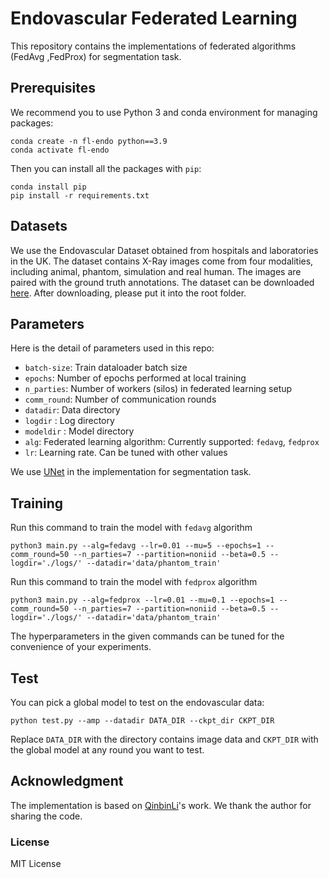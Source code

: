 # Endovascular Federated Learning

This repository contains the implementations of federated algorithms (FedAvg ,FedProx) for segmentation task. 

## Prerequisites

We recommend you to use Python 3 and conda environment for managing packages: 

```
conda create -n fl-endo python==3.9
conda activate fl-endo
```

Then you can install all the packages with `pip`:
```
conda install pip 
pip install -r requirements.txt
```

## Datasets

We use the Endovascular Dataset obtained from hospitals and laboratories in the UK. The dataset contains X-Ray images come from four modalities, including animal, phantom, simulation and real human. The images are paired with the ground truth annotations. The dataset can be downloaded [here](https://vision.aioz.io/f/7b986782043d403bb50e/). After downloading, please put it into the root folder.


## Parameters 

Here is the detail of parameters used in this repo: 
- `batch-size`: Train dataloader batch size 
- `epochs`: Number of epochs performed at local training 
- `n_parties`: Number of workers (silos) in federated learning setup 
- `comm_round`: Number of communication rounds
- `datadir`: Data directory 
- `logdir` : Log directory
- `modeldir` : Model directory  
- `alg`: Federated learning algorithm: Currently supported: `fedavg`, `fedprox` 
- `lr`: Learning rate. Can be tuned with other values 

We use [UNet](https://github.com/milesial/Pytorch-UNet) in the implementation for segmentation task. 

## Training 

Run this command to train the model with `fedavg` algorithm
```
python3 main.py --alg=fedavg --lr=0.01 --mu=5 --epochs=1 --comm_round=50 --n_parties=7 --partition=noniid --beta=0.5 --logdir='./logs/' --datadir='data/phantom_train'
```

Run this command to train the model with `fedprox` algorithm 
```
python3 main.py --alg=fedprox --lr=0.01 --mu=0.1 --epochs=1 --comm_round=50 --n_parties=7 --partition=noniid --beta=0.5 --logdir='./logs/' --datadir='data/phantom_train'
```

The hyperparameters in the given commands can be tuned for the convenience of your experiments. 

## Test 

You can pick a global model to test on the endovascular data: 

```
python test.py --amp --datadir DATA_DIR --ckpt_dir CKPT_DIR
```

Replace `DATA_DIR` with the directory contains image data and `CKPT_DIR` with the global model at any round you want to test.

## Acknowledgment 

The implementation is based on 
[QinbinLi](https://github.com/QinbinLi/MOON)'s work. We thank the author for sharing the code.

### License

MIT License

